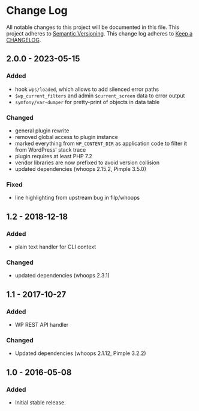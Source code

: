 # Change Log
All notable changes to this project will be documented in this file.
This project adheres to [Semantic Versioning](http://semver.org/).
This change log adheres to [Keep a CHANGELOG](http://keepachangelog.com/).

## 2.0.0 - 2023-05-15

### Added
- hook `wps/loaded`, which allows to add silenced error paths
- `$wp_current_filters` and admin `$current_screen` data to error output
- `symfony/var-dumper` for pretty-print of objects in data table

### Changed
- general plugin rewrite
- removed global access to plugin instance
- marked everything from `WP_CONTENT_DIR` as application code to filter it from WordPress' stack trace
- plugin requires at least PHP 7.2
- vendor libraries are now prefixed to avoid version collision
- updated dependencies (whoops 2.15.2, Pimple 3.5.0)

### Fixed
- line highlighting from upstream bug in filp/whoops

## 1.2 - 2018-12-18

### Added
- plain text handler for CLI context

### Changed
- updated dependencies (whoops 2.3.1)

## 1.1 - 2017-10-27

### Added
- WP REST API handler

### Changed
- Updated dependencies (whoops 2.1.12, Pimple 3.2.2)

## 1.0 - 2016-05-08

### Added
- Initial stable release.
